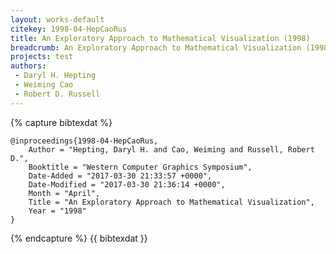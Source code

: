 ```yaml
---
layout: works-default
citekey: 1998-04-HepCaoRus
title: An Exploratory Approach to Mathematical Visualization (1998)
breadcrumb: An Exploratory Approach to Mathematical Visualization (1998)
projects: test
authors:
 - Daryl H. Hepting 
 - Weiming Cao 
 - Robert D. Russell 
---
```

{% capture bibtexdat %}
````
@inproceedings{1998-04-HepCaoRus,
    Author = "Hepting, Daryl H. and Cao, Weiming and Russell, Robert D.",
    Booktitle = "Western Computer Graphics Symposium",
    Date-Added = "2017-03-30 21:33:57 +0000",
    Date-Modified = "2017-03-30 21:36:14 +0000",
    Month = "April",
    Title = "An Exploratory Approach to Mathematical Visualization",
    Year = "1998"
}

````
{% endcapture %}
{{ bibtexdat }}

